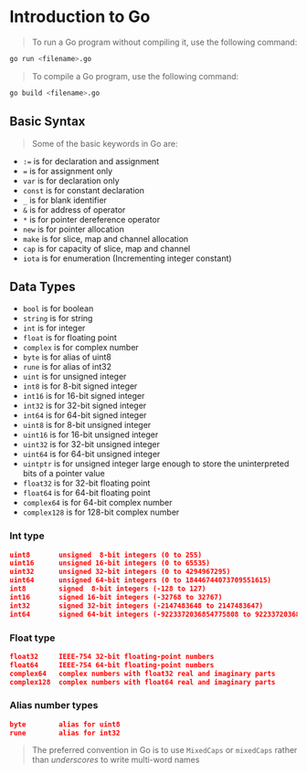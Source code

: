 # Introduction to Go

> To run a Go program without compiling it, use the following command:

```bash
go run <filename>.go
```

> To compile a Go program, use the following command:

```bash
go build <filename>.go
```

## Basic Syntax

> Some of the basic keywords in Go are:

* ```:=``` is for declaration and assignment
* ```=``` is for assignment only
* ```var``` is for declaration only
* ```const``` is for constant declaration
* ```_``` is for blank identifier
* ```&``` is for address of operator
* ```*``` is for pointer dereference operator
* ```new``` is for pointer allocation
* ```make``` is for slice, map and channel allocation
* ```cap``` is for capacity of slice, map and channel
* `iota` is for enumeration (Incrementing integer constant)

## Data Types

* ```bool``` is for boolean
* ```string``` is for string
* ```int``` is for integer
* ```float``` is for floating point
* ```complex``` is for complex number
* ```byte``` is for alias of uint8
* ```rune``` is for alias of int32
* ```uint``` is for unsigned integer
* ```int8``` is for 8-bit signed integer
* ```int16``` is for 16-bit signed integer
* ```int32``` is for 32-bit signed integer
* ```int64``` is for 64-bit signed integer
* ```uint8``` is for 8-bit unsigned integer
* ```uint16``` is for 16-bit unsigned integer
* ```uint32``` is for 32-bit unsigned integer
* ```uint64``` is for 64-bit unsigned integer
* ```uintptr``` is for unsigned integer large enough to store the uninterpreted bits of a pointer value
* ```float32``` is for 32-bit floating point
* ```float64``` is for 64-bit floating point
* ```complex64``` is for 64-bit complex number
* ```complex128``` is for 128-bit complex number

### Int type
```json
uint8       unsigned  8-bit integers (0 to 255)
uint16      unsigned 16-bit integers (0 to 65535)
uint32      unsigned 32-bit integers (0 to 4294967295)
uint64      unsigned 64-bit integers (0 to 18446744073709551615)
int8        signed  8-bit integers (-128 to 127)
int16       signed 16-bit integers (-32768 to 32767)
int32       signed 32-bit integers (-2147483648 to 2147483647)
int64       signed 64-bit integers (-9223372036854775808 to 9223372036854775807)

```

### Float type
```json
float32     IEEE-754 32-bit floating-point numbers
float64     IEEE-754 64-bit floating-point numbers
complex64   complex numbers with float32 real and imaginary parts
complex128  complex numbers with float64 real and imaginary parts
```

### Alias number types
```json
byte        alias for uint8
rune        alias for int32
```


> The preferred convention in Go is to use `MixedCaps` or `mixedCaps` rather than _underscores_ to write multi-word names